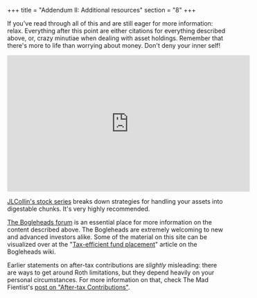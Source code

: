 +++
title = "Addendum II: Additional resources"
section = "8"
+++

If you've read through all of this and are still eager for more information: relax. Everything after this point are either citations for everything described above, or, crazy minutiae when dealing with asset holdings. Remember that there's more to life than worrying about money. Don't deny your inner self!

<div class="tc video-responsive">
  <iframe width="560" height="315" src="https://www.youtube.com/embed/hCLgvv4yZZY?start=13" frameborder="0" allow="accelerometer; autoplay; encrypted-media; gyroscope; picture-in-picture" allowfullscreen></iframe>
</div>

[JLCollin's stock series](https://jlcollinsnh.com/stock-series/) breaks down strategies for handling your assets into digestable chunks. It's very highly recommended.

[The Bogleheads forum](https://www.bogleheads.org/forum/index.php) is an essential place for more information on the content described above. The Bogleheads are extremely welcoming to new and advanced investors alike. Some of the material on this site can be visualized over at the "[Tax-efficient fund placement](https://www.bogleheads.org/wiki/Tax-efficient_fund_placement#Assigning_asset_classes_to_different_accounts)" article on the Bogleheads wiki.

Earlier statements on after-tax contributions are _slightly_ misleading: there are ways to get around Roth limitations, but they depend heavily on your personal circumstances. For more information on that, check The Mad Fientist's [post on "After-tax Contributions"](https://www.madfientist.com/after-tax-contributions/).
